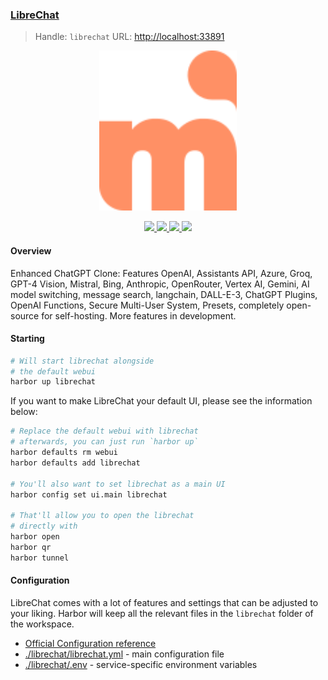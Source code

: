 ### [LibreChat](https://github.com/danny-avila/LibreChat)

> Handle: `librechat`
> URL: [http://localhost:33891](http://localhost:33891)

<p align="center">
  <a href="https://librechat.ai">
    <img src="https://raw.githubusercontent.com/danny-avila/LibreChat/main/client/public/assets/logo.svg" height="256">
  </a>
</p>

<p align="center">
  <a href="https://discord.librechat.ai">
    <img
      src="https://img.shields.io/discord/1086345563026489514?label=&logo=discord&style=for-the-badge&logoWidth=20&logoColor=white&labelColor=000000&color=blueviolet">
  </a>
  <a href="https://www.youtube.com/@LibreChat">
    <img
      src="https://img.shields.io/badge/YOUTUBE-red.svg?style=for-the-badge&logo=youtube&logoColor=white&labelColor=000000&logoWidth=20">
  </a>
  <a href="https://docs.librechat.ai">
    <img
      src="https://img.shields.io/badge/DOCS-blue.svg?style=for-the-badge&logo=read-the-docs&logoColor=white&labelColor=000000&logoWidth=20">
  </a>
  <a aria-label="Sponsors" href="https://github.com/sponsors/danny-avila">
    <img
      src="https://img.shields.io/badge/SPONSORS-brightgreen.svg?style=for-the-badge&logo=github-sponsors&logoColor=white&labelColor=000000&logoWidth=20">
  </a>
</p>

#### Overview

Enhanced ChatGPT Clone: Features OpenAI, Assistants API, Azure, Groq, GPT-4 Vision, Mistral, Bing, Anthropic, OpenRouter, Vertex AI, Gemini, AI model switching, message search, langchain, DALL-E-3, ChatGPT Plugins, OpenAI Functions, Secure Multi-User System, Presets, completely open-source for self-hosting. More features in development.

#### Starting

```bash
# Will start librechat alongside
# the default webui
harbor up librechat
```

If you want to make LibreChat your default UI, please see the information below:
```bash
# Replace the default webui with librechat
# afterwards, you can just run `harbor up`
harbor defaults rm webui
harbor defaults add librechat

# You'll also want to set librechat as a main UI
harbor config set ui.main librechat

# That'll allow you to open the librechat
# directly with
harbor open
harbor qr
harbor tunnel
```

#### Configuration

LibreChat comes with a lot of features and settings that can be adjusted to your liking. Harbor will keep all the relevant files in the `librechat` folder of the workspace.

- [Official Configuration reference](https://www.librechat.ai/docs/configuration)
- [./librechat/librechat.yml](../blob/main/librechat/librechat.yml) - main configuration file
- [./librechat/.env](../blob/main/librechat/.env) - service-specific environment variables